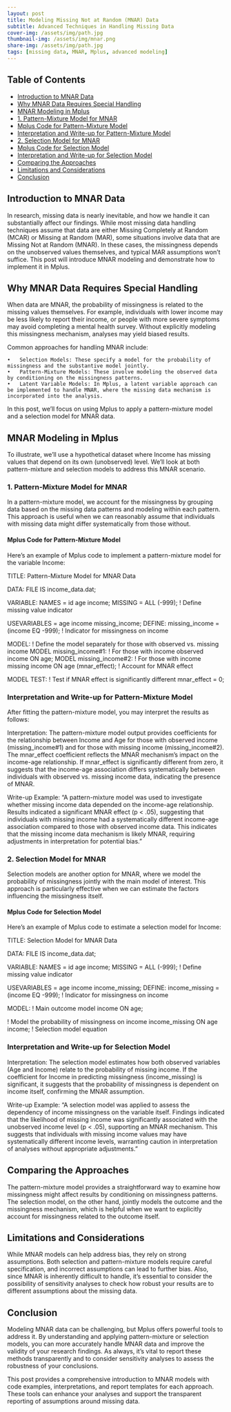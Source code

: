 ```yaml
---
layout: post
title: Modeling Missing Not at Random (MNAR) Data
subtitle: Advanced Techniques in Handling Missing Data
cover-img: /assets/img/path.jpg
thumbnail-img: /assets/img/mnar.png
share-img: /assets/img/path.jpg
tags: [missing data, MNAR, Mplus, advanced modeling]
---
```


<h2>Table of Contents</h2>
<nav id="TableOfContents">
<ul>
<li><a href="#introduction-to-mnar-data">Introduction to MNAR Data</a></li>
<li><a href="#why-mnar-data-requires-special-handling">Why MNAR Data Requires Special Handling</a></li>
<li><a href="#mnar-modeling-in-mplus">MNAR Modeling in Mplus</a></li>
<li><a href="#1-pattern-mixture-model-for-mnar">1. Pattern-Mixture Model for MNAR</a></li>
<li><a href="#mplus-code-for-pattern-mixture-model">Mplus Code for Pattern-Mixture Model</a></li>
<li><a href="#interpretation-and-write-up-for-pattern-mixture-model">Interpretation and Write-up for Pattern-Mixture Model</a></li>
<li><a href="#2-selection-model-for-mnar">2. Selection Model for MNAR</a></li>
<li><a href="#mplus-code-for-selection-model">Mplus Code for Selection Model</a></li>
<li><a href="#interpretation-and-write-up-for-selection-model">Interpretation and Write-up for Selection Model</a></li>
<li><a href="#comparing-the-approaches">Comparing the Approaches</a></li>
<li><a href="#limitations-and-considerations">Limitations and Considerations</a></li>
<li><a href="#conclusion">Conclusion</a></li>
</ul>
</nav>


<h2 id="introduction-to-mnar-data">Introduction to MNAR Data</h2>


In research, missing data is nearly inevitable, and how we handle it can substantially affect our findings. While most missing data handling techniques assume that data are either Missing Completely at Random (MCAR) or Missing at Random (MAR), some situations involve data that are Missing Not at Random (MNAR). In these cases, the missingness depends on the unobserved values themselves, and typical MAR assumptions won’t suffice. This post will introduce MNAR modeling and demonstrate how to implement it in Mplus.

<h2 id="why-mnar-data-requires-special-handling">Why MNAR Data Requires Special Handling</h2>


When data are MNAR, the probability of missingness is related to the missing values themselves. For example, individuals with lower income may be less likely to report their income, or people with more severe symptoms may avoid completing a mental health survey. Without explicitly modeling this missingness mechanism, analyses may yield biased results.

Common approaches for handling MNAR include:

	•	Selection Models: These specify a model for the probability of missingness and the substantive model jointly.
	•	Pattern-Mixture Models: These involve modeling the observed data by conditioning on the missingness patterns.
	•	Latent Variable Models: In Mplus, a latent variable approach can be implemented to handle MNAR, where the missing data mechanism is incorporated into the analysis.

In this post, we’ll focus on using Mplus to apply a pattern-mixture model and a selection model for MNAR data.

<h2 id="mnar-modeling-in-mplus">MNAR Modeling in Mplus</h2>


To illustrate, we’ll use a hypothetical dataset where Income has missing values that depend on its own (unobserved) level. We’ll look at both pattern-mixture and selection models to address this MNAR scenario.

<h3 id="1-pattern-mixture-model-for-mnar">1. Pattern-Mixture Model for MNAR</h3>


In a pattern-mixture model, we account for the missingness by grouping data based on the missing data patterns and modeling within each pattern. This approach is useful when we can reasonably assume that individuals with missing data might differ systematically from those without.

<h4 id="mplus-code-for-pattern-mixture-model">Mplus Code for Pattern-Mixture Model</h4>


Here’s an example of Mplus code to implement a pattern-mixture model for the variable Income:

TITLE: Pattern-Mixture Model for MNAR Data

DATA: FILE IS income_data.dat;

VARIABLE: NAMES = id age income;
MISSING = ALL (-999);  ! Define missing value indicator

USEVARIABLES = age income missing_income;
DEFINE: missing_income = (income EQ -999);  ! Indicator for missingness on income

MODEL:
  ! Define the model separately for those with observed vs. missing income
  MODEL missing_income#1:  ! For those with income observed
    income ON age;
  MODEL missing_income#2:  ! For those with income missing
    income ON age (mnar_effect);  ! Account for MNAR effect

MODEL TEST:
  ! Test if MNAR effect is significantly different
  mnar_effect = 0;

<h3 id="interpretation-and-write-up-for-pattern-mixture-model">Interpretation and Write-up for Pattern-Mixture Model</h3>


After fitting the pattern-mixture model, you may interpret the results as follows:

Interpretation:
The pattern-mixture model output provides coefficients for the relationship between Income and Age for those with observed income (missing_income#1) and for those with missing income (missing_income#2). The mnar_effect coefficient reflects the MNAR mechanism’s impact on the income-age relationship. If mnar_effect is significantly different from zero, it suggests that the income-age association differs systematically between individuals with observed vs. missing income data, indicating the presence of MNAR.

Write-up Example:
“A pattern-mixture model was used to investigate whether missing income data depended on the income-age relationship. Results indicated a significant MNAR effect (p < .05), suggesting that individuals with missing income had a systematically different income-age association compared to those with observed income data. This indicates that the missing income data mechanism is likely MNAR, requiring adjustments in interpretation for potential bias.”

<h3 id="2-selection-model-for-mnar">2. Selection Model for MNAR</h3>


Selection models are another option for MNAR, where we model the probability of missingness jointly with the main model of interest. This approach is particularly effective when we can estimate the factors influencing the missingness itself.

<h4 id="mplus-code-for-selection-model">Mplus Code for Selection Model</h4>


Here’s an example of Mplus code to estimate a selection model for Income:

TITLE: Selection Model for MNAR Data

DATA: FILE IS income_data.dat;

VARIABLE: NAMES = id age income;
MISSING = ALL (-999);  ! Define missing value indicator

USEVARIABLES = age income income_missing;
DEFINE: income_missing = (income EQ -999);  ! Indicator for missingness on income

MODEL:
  ! Main outcome model
  income ON age;

  ! Model the probability of missingness on income
  income_missing ON age income;  ! Selection model equation

<h3 id="interpretation-and-write-up-for-selection-model">Interpretation and Write-up for Selection Model</h3>


Interpretation:
The selection model estimates how both observed variables (Age and Income) relate to the probability of missing income. If the coefficient for Income in predicting missingness (income_missing) is significant, it suggests that the probability of missingness is dependent on income itself, confirming the MNAR assumption.

Write-up Example:
“A selection model was applied to assess the dependency of income missingness on the variable itself. Findings indicated that the likelihood of missing income was significantly associated with the unobserved income level (p < .05), supporting an MNAR mechanism. This suggests that individuals with missing income values may have systematically different income levels, warranting caution in interpretation of analyses without appropriate adjustments.”

<h2 id="comparing-the-approaches">Comparing the Approaches</h2>


The pattern-mixture model provides a straightforward way to examine how missingness might affect results by conditioning on missingness patterns. The selection model, on the other hand, jointly models the outcome and the missingness mechanism, which is helpful when we want to explicitly account for missingness related to the outcome itself.

<h2 id="limitations-and-considerations">Limitations and Considerations</h2>


While MNAR models can help address bias, they rely on strong assumptions. Both selection and pattern-mixture models require careful specification, and incorrect assumptions can lead to further bias. Also, since MNAR is inherently difficult to handle, it’s essential to consider the possibility of sensitivity analyses to check how robust your results are to different assumptions about the missing data.

<h2 id="conclusion">Conclusion</h2>


Modeling MNAR data can be challenging, but Mplus offers powerful tools to address it. By understanding and applying pattern-mixture or selection models, you can more accurately handle MNAR data and improve the validity of your research findings. As always, it’s vital to report these methods transparently and to consider sensitivity analyses to assess the robustness of your conclusions.

This post provides a comprehensive introduction to MNAR models with code examples, interpretations, and report templates for each approach. These tools can enhance your analyses and support the transparent reporting of assumptions around missing data.